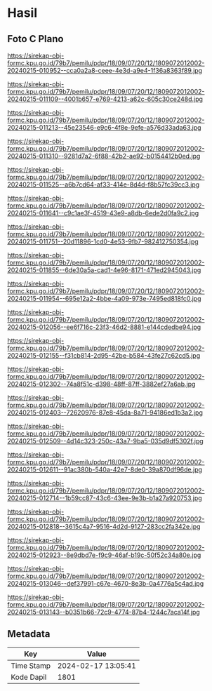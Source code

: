 # Hasil

## Foto C Plano

https://sirekap-obj-formc.kpu.go.id/79b7/pemilu/pdpr/18/09/07/20/12/1809072012002-20240215-010952--cca0a2a8-ceee-4e3d-a9e4-1f36a8363f89.jpg

https://sirekap-obj-formc.kpu.go.id/79b7/pemilu/pdpr/18/09/07/20/12/1809072012002-20240215-011109--4001b657-e769-4213-a62c-605c30ce248d.jpg

https://sirekap-obj-formc.kpu.go.id/79b7/pemilu/pdpr/18/09/07/20/12/1809072012002-20240215-011213--45e23546-e9c6-4f8e-9efe-a576d33ada63.jpg

https://sirekap-obj-formc.kpu.go.id/79b7/pemilu/pdpr/18/09/07/20/12/1809072012002-20240215-011310--9281d7a2-6f88-42b2-ae92-b0154412b0ed.jpg

https://sirekap-obj-formc.kpu.go.id/79b7/pemilu/pdpr/18/09/07/20/12/1809072012002-20240215-011525--a6b7cd64-af33-414e-8d4d-f8b57fc39cc3.jpg

https://sirekap-obj-formc.kpu.go.id/79b7/pemilu/pdpr/18/09/07/20/12/1809072012002-20240215-011641--c9c1ae3f-4519-43e9-a8db-6ede2d0fa9c2.jpg

https://sirekap-obj-formc.kpu.go.id/79b7/pemilu/pdpr/18/09/07/20/12/1809072012002-20240215-011751--20d11896-1cd0-4e53-9fb7-982412750354.jpg

https://sirekap-obj-formc.kpu.go.id/79b7/pemilu/pdpr/18/09/07/20/12/1809072012002-20240215-011855--6de30a5a-cad1-4e96-8171-471ed2945043.jpg

https://sirekap-obj-formc.kpu.go.id/79b7/pemilu/pdpr/18/09/07/20/12/1809072012002-20240215-011954--695e12a2-4bbe-4a09-973e-7495ed818fc0.jpg

https://sirekap-obj-formc.kpu.go.id/79b7/pemilu/pdpr/18/09/07/20/12/1809072012002-20240215-012056--ee6f716c-23f3-46d2-8881-e144cdedbe94.jpg

https://sirekap-obj-formc.kpu.go.id/79b7/pemilu/pdpr/18/09/07/20/12/1809072012002-20240215-012155--f31cb814-2d95-42be-b584-43fe27c62cd5.jpg

https://sirekap-obj-formc.kpu.go.id/79b7/pemilu/pdpr/18/09/07/20/12/1809072012002-20240215-012302--74a8f51c-d398-48ff-87ff-3882ef27a6ab.jpg

https://sirekap-obj-formc.kpu.go.id/79b7/pemilu/pdpr/18/09/07/20/12/1809072012002-20240215-012403--72620976-87e8-45da-8a71-94186ed1b3a2.jpg

https://sirekap-obj-formc.kpu.go.id/79b7/pemilu/pdpr/18/09/07/20/12/1809072012002-20240215-012509--4d14c323-250c-43a7-9ba5-035d9df5302f.jpg

https://sirekap-obj-formc.kpu.go.id/79b7/pemilu/pdpr/18/09/07/20/12/1809072012002-20240215-012611--91ac380b-540a-42e7-8de0-39a870df96de.jpg

https://sirekap-obj-formc.kpu.go.id/79b7/pemilu/pdpr/18/09/07/20/12/1809072012002-20240215-012714--1b59cc87-43c6-43ee-9e3b-b1a27a920753.jpg

https://sirekap-obj-formc.kpu.go.id/79b7/pemilu/pdpr/18/09/07/20/12/1809072012002-20240215-012818--3615c4a7-9516-4d2d-9127-283cc2fa342e.jpg

https://sirekap-obj-formc.kpu.go.id/79b7/pemilu/pdpr/18/09/07/20/12/1809072012002-20240215-012923--8e9dbd7e-f9c9-46af-b19c-50f52c34a80e.jpg

https://sirekap-obj-formc.kpu.go.id/79b7/pemilu/pdpr/18/09/07/20/12/1809072012002-20240215-013046--def37991-c67e-4670-8e3b-0a4776a5c4ad.jpg

https://sirekap-obj-formc.kpu.go.id/79b7/pemilu/pdpr/18/09/07/20/12/1809072012002-20240215-013143--b0351b66-72c9-4774-87b4-1244c7aca14f.jpg


## Metadata

| Key        | Value               |
| ---------- | ------------------- |
| Time Stamp | 2024-02-17 13:05:41 |
| Kode Dapil | 1801                |



